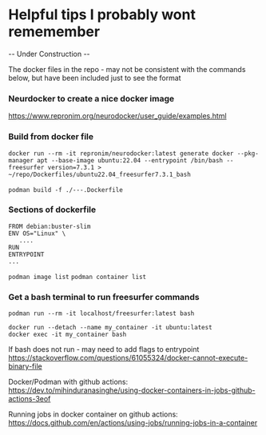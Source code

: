 # Helpful tips I probably wont rememember
-- Under Construction --

The docker files in the repo - may not be consistent with the commands below, but have been included just to see the format

### Neurdocker to create a nice docker image
https://www.repronim.org/neurodocker/user_guide/examples.html
### Build from docker file
`docker run --rm -it repronim/neurodocker:latest generate docker --pkg-manager apt --base-image ubuntu:22.04 --entrypoint /bin/bash --freesurfer version=7.3.1 > ~/repo/Dockerfiles/ubuntu22.04_freesurfer7.3.1_bash` <br><br>
`podman build -f ./---.Dockerfile` <br>

### Sections of dockerfile
```
FROM debian:buster-slim
ENV OS="Linux" \   
   ....
RUN
ENTRYPOINT
...
````




`podman image list`
`podman container list`

### Get a bash terminal to run freesurfer commands
`podman run --rm -it localhost/freesurfer:latest bash`


```
docker run --detach --name my_container -it ubuntu:latest
docker exec -it my_container bash
```

If bash does not run - may need to add flags to entrypoint <br>
https://stackoverflow.com/questions/61055324/docker-cannot-execute-binary-file

Docker/Podman with github actions: <br>
https://dev.to/mihinduranasinghe/using-docker-containers-in-jobs-github-actions-3eof

Running jobs in docker container on github actions: <br>
https://docs.github.com/en/actions/using-jobs/running-jobs-in-a-container

